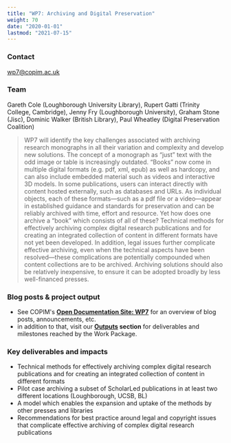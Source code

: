 ```yaml
---
title: "WP7: Archiving and Digital Preservation"
weight: 70
date: "2020-01-01"
lastmod: "2021-07-15"
---
```


### Contact

[wp7@copim.ac.uk](mailto:wp7@copim.ac.uk)  

### Team

Gareth Cole (Loughborough University Library), Rupert Gatti (Trinity College, Cambridge), Jenny Fry (Loughborough University), Graham Stone (Jisc), Dominic Walker (British Library), Paul Wheatley (Digital Preservation Coalition)     

> WP7 will identify the key challenges associated with archiving research monographs in all their variation and complexity and develop new solutions. The concept of a monograph as “just” text with the odd image or table is increasingly outdated. “Books” now come in multiple digital formats (e.g. pdf, xml, epub) as well as hardcopy, and can also include embedded material such as videos and interactive 3D models. In some publications, users can interact directly with content hosted externally, such as databases and URLs. As individual objects, each of these formats—such as a pdf file or a video—appear in established guidance and standards for preservation and can be reliably archived with time, effort and resource. Yet how does one archive a “book” which consists of all of these? Technical methods for effectively archiving complex digital research publications and for creating an integrated collection of content in different formats have not yet been developed. In addition, legal issues further complicate effective archiving, even when the technical aspects have been resolved—these complications are potentially compounded when content collections are to be archived. Archiving solutions should also be relatively inexpensive, to ensure it can be adopted broadly by less well-financed presses.  


### Blog posts & project output

* See COPIM's **[Open Documentation Site: WP7](https://copim.pubpub.org/work-package-7)** for an overview of blog posts, announcements, etc.  
* in addition to that, visit our **[Outputs](https://www.copim.ac.uk/about-us/outputs/) section** for deliverables and milestones reached by the Work Package.  


### Key deliverables and impacts  

* Technical methods for effectively archiving complex digital research publications and for creating an integrated collection of content in different formats  
* Pilot case archiving a subset of ScholarLed publications in at least two different locations (Loughborough, UCSB, BL)  
* A model which enables the expansion and uptake of the methods by other presses and libraries
* Recommendations for best practice around legal and copyright issues that complicate effective archiving of complex digital research publications  
